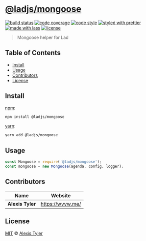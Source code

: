 # [**@ladjs/mongoose**](https://github.com/ladjs/mongoose)

[![build status](https://img.shields.io/travis/ladjs/mongoose.svg)](https://travis-ci.org/ladjs/mongoose)
[![code coverage](https://img.shields.io/codecov/c/github/ladjs/mongoose.svg)](https://codecov.io/gh/ladjs/mongoose)
[![code style](https://img.shields.io/badge/code_style-XO-5ed9c7.svg)](https://github.com/sindresorhus/xo)
[![styled with prettier](https://img.shields.io/badge/styled_with-prettier-ff69b4.svg)](https://github.com/prettier/prettier)
[![made with lass](https://img.shields.io/badge/made_with-lass-95CC28.svg)](https://github.com/lassjs/lass)
[![license](https://img.shields.io/github/license/ladjs/mongoose.svg)](LICENSE)

> Mongoose helper for Lad


## Table of Contents

* [Install](#install)
* [Usage](#usage)
* [Contributors](#contributors)
* [License](#license)


## Install

[npm][]:

```sh
npm install @ladjs/mongoose
```

[yarn][]:

```sh
yarn add @ladjs/mongoose
```


## Usage

```js
const Mongoose = require('@ladjs/mongoose');
const mongoose = new Mongoose(agenda, config, logger);
```


## Contributors

| Name             | Website            |
| ---------------- | ------------------ |
| **Alexis Tyler** | <https://wvvw.me/> |


## License

[MIT](LICENSE) © [Alexis Tyler](https://wvvw.me/)


## 

[npm]: https://www.npmjs.com/

[yarn]: https://yarnpkg.com/
